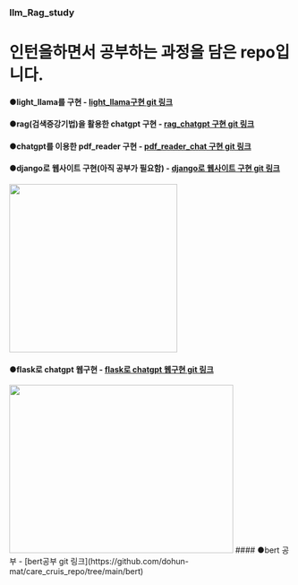 ### llm_Rag_study 

# 인턴을하면서 공부하는 과정을 담은 repo입니다.

#### ●light_llama를 구현 - [light_llama구현 git 링크](https://github.com/dohun-mat/llm_Rag_study/tree/main/lit-llama-main)  
#### ●rag(검색증강기법)을 활용한 chatgpt 구현 - [rag_chatgpt 구현 git 링크](https://github.com/dohun-mat/llm_Rag_study/tree/main/RAG-main)  
#### ●chatgpt를 이용한 pdf_reader 구현 - [pdf_reader_chat 구현 git 링크](https://github.com/dohun-mat/llm_Rag_study/tree/main/pdf_read)  
#### ●django로 웹사이트 구현(아직 공부가 필요함)  - [django로 웹사이트 구현 git 링크](https://github.com/dohun-mat/llm_Rag_study/tree/main/mysite)  
<img src ="https://github.com/dohun-mat/llm_Rag_study/assets/81942144/5a1d0b97-3f30-4d4c-b9ad-a0f7575874ad"
width = "300" height="300"/>  
#### ●flask로 chatgpt 웹구현  - [flask로 chatgpt 웹구현 git 링크](https://github.com/dohun-mat/llm_Rag_study/tree/main/chat-gpt-starter)  
<img src ="https://github.com/dohun-mat/llm_Rag_study/assets/81942144/d6a22dd8-eb7d-4c4a-b496-49bef203bd51" width = "400" height="300"/>  
#### ●bert 공부  - [bert공부 git 링크](https://github.com/dohun-mat/care_cruis_repo/tree/main/bert)





